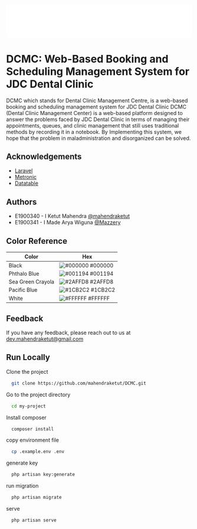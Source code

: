 
![Logo](public/assets/img/logo-light.svg)


# DCMC: Web-Based Booking and Scheduling Management System for JDC Dental Clinic

DCMC which stands for Dental Clinic Management Centre, is a web-based booking and scheduling management system for JDC Dental Clinic
DCMC (Dental Clinic Management Center) is a web-based platform designed to answer the problems faced by JDC Dental Clinic in terms of
managing their appointments, queues, and clinic management that still uses traditional methods by recording it in a notebook.
By Implementing this system, we hope that the problem in maladministration and disorganized can be solved.


## Acknowledgements

- [Laravel](https://laravel.com/)
- [Metronic](https://)
- [Datatable](https://yajrabox.com/docs/laravel-datatables/10.0/)


## Authors

- E1900340 - I Ketut Mahendra [@mahendraketut](https://github.com/mahendraketut)
- E1900341 - I Made Arya Wiguna [@Mazzery](https://github.com/Mazzery)

## Color Reference

| Color             | Hex                                                              |
|-------------------|------------------------------------------------------------------|
| Black             | ![#000000](https://via.placeholder.com/10/000000?text=+) #000000 |
| Phthalo Blue      | ![#001194](https://via.placeholder.com/10/001194?text=+) #001194 |
| Sea Green Crayola | ![#2AFFD8](https://via.placeholder.com/10/2AFFD8?text=+) #2AFFD8 |
| Pacific Blue      | ![#1CB2C2](https://via.placeholder.com/10/1CB2C2?text=+) #1CB2C2 |
| White             | ![#FFFFFF](https://via.placeholder.com/10/FFFFFF?text=+) #FFFFFF |

## Feedback

If you have any feedback, please reach out to us at dev.mahendraketut@gmail.com


## Run Locally

Clone the project

```bash
  git clone https://github.com/mahendraketut/DCMC.git
```

Go to the project directory

```bash
  cd my-project
```

Install composer

```bash
  composer install
```

copy environment file

```bash
  cp .example.env .env
```

generate key

```bash
  php artisan key:generate
```
run migration

```bash
  php artisan migrate
```
serve

```bash
  php artisan serve
```
